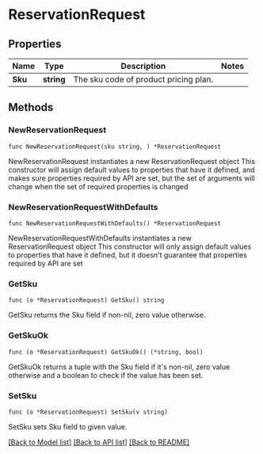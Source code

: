 # ReservationRequest

## Properties

Name | Type | Description | Notes
------------ | ------------- | ------------- | -------------
**Sku** | **string** | The sku code of product pricing plan. | 

## Methods

### NewReservationRequest

`func NewReservationRequest(sku string, ) *ReservationRequest`

NewReservationRequest instantiates a new ReservationRequest object
This constructor will assign default values to properties that have it defined,
and makes sure properties required by API are set, but the set of arguments
will change when the set of required properties is changed

### NewReservationRequestWithDefaults

`func NewReservationRequestWithDefaults() *ReservationRequest`

NewReservationRequestWithDefaults instantiates a new ReservationRequest object
This constructor will only assign default values to properties that have it defined,
but it doesn't guarantee that properties required by API are set

### GetSku

`func (o *ReservationRequest) GetSku() string`

GetSku returns the Sku field if non-nil, zero value otherwise.

### GetSkuOk

`func (o *ReservationRequest) GetSkuOk() (*string, bool)`

GetSkuOk returns a tuple with the Sku field if it's non-nil, zero value otherwise
and a boolean to check if the value has been set.

### SetSku

`func (o *ReservationRequest) SetSku(v string)`

SetSku sets Sku field to given value.



[[Back to Model list]](../README.md#documentation-for-models) [[Back to API list]](../README.md#documentation-for-api-endpoints) [[Back to README]](../README.md)


